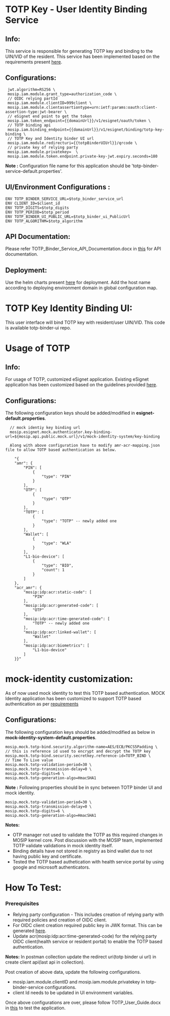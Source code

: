 # TOTP Key - User Identity Binding Service

## Info: 

This service is responsible for generating TOTP key and binding to the UIN/VID of the resident. This service has been implemented based on the requirements present [here](https://github.com/mosip/hackathon/blob/master/Decode-2023/totp_auth_for_esignet/TOTP_Implementation_for_MOSIP_eSignet.pdf). 

## Configurations:

 ```
  jwt.algorithm=RS256 \
  mosip.iam.module.grant_type=authorization_code \
  // OIDC relying partId 
  mosip.iam.module.clientID=999client \
  mosip.iam.module.clientassertiontype=urn:ietf:params:oauth:client-assertion-type:jwt-bearer \
  // eSignet end point to get the token
  mosip.iam.token_endpoint={{domainUrl}}/v1/esignet/oauth/token \
  // TOTP binding api 
  mosip.iam.binding_endpoint={{domainUrl}}/v1/esignet/binding/totp-key-binding \
  // TOTP Key and Identity binder UI url
  mosip.iam.module.redirecturi={{totpBinderUIUrl}}/qrcode \
  // private key of relying party
  mosip.iam.module.privatekey=  \
  mosip.iam.module.token.endpoint.private-key-jwt.expiry.seconds=180
```
**Note :**
 Configuration file name for this application should be 'totp-binder-service-default.properties'.

## UI/Environment Configurations :
```
ENV TOTP_BINDER_SERVICE_URL=$totp_binder_service_url
ENV CLIENT_ID=$client_id
ENV TOTP_DIGITS=$totp_digits
ENV TOTP_PERIOD=$totp_period
ENV TOTP_BINDER_UI_PUBLIC_URL=$totp_binder_ui_PublicUrl
ENV TOTP_ALGORITHM=$totp_algorithm
```
## API Documentation:
Please refer TOTP_Binder_Service_API_Documentation.docx in [this](docs/) for API documentation.

## Deployment:

Use the helm charts present [here](helm/) for deployment. Add the host name according to deploying environment domain in global configuration map.

# TOTP Key Identity Binding UI:

This user interface will bind TOTP key with resident/user UIN/VID. This code is available totp-binder-ui repo.

# Usage of TOTP 

## Info:

For usage of TOTP, customized eSignet application. Existing eSignet application has been customized based on the guidelines provided [here](https://github.com/mosip/hackathon/blob/master/Decode-2023/totp_auth_for_esignet/TOTP_Implementation_for_MOSIP_eSignet.pdf).

## Configurations:
The following configuration keys should be added/modified in **esignet-default.properties**.
```
  // mock identiy key binding url
  mosip.esignet.mock.authenticator.key-binding-url=${mosip.api.public.mock.url}/v1/mock-identity-system/key-binding

  Along with above configuration have to modify amr-acr-mapping.json file to allow TOTP based authentication as below.

    "{
	"amr": {
		"PIN": [
			{
				"type": "PIN"
			}
		],
		"OTP": [
			{
				"type": "OTP"
			}
		],
		"TOTP": [
			{
				"type": "TOTP" -- newly added one
			}
		],
		"Wallet": [
			{
				"type": "WLA"
			}
		],
		"L1-bio-device": [
			{
				"type": "BIO",
				"count": 1
			}
		]
	},
	"acr_amr": {
		"mosip:idp:acr:static-code": [
			"PIN"
		],
		"mosip:idp:acr:generated-code": [
			"OTP"
		],
		"mosip:idp:acr:time-generated-code": [
			"TOTP" -- newly added one
		],
		"mosip:idp:acr:linked-wallet": [
			"Wallet"
		],
		"mosip:idp:acr:biometrics": [
			"L1-bio-device"
		]
	}}"
 ```

# mock-identity customization:

As of now used mock identity to test this TOTP based authentication. MOCK Identity application has been customized to support TOTP based authentication as per [requirements](https://github.com/mosip/hackathon/blob/master/Decode-2023/totp_auth_for_esignet/TOTP_Implementation_for_MOSIP_eSignet.pdf)

## Configurations:

The following configuration keys should be added/modified as below in **mock-identity-system-default.properties**.
```
mosip.mock.totp-bind.security.algorithm-name=AES/ECB/PKCS5Padding \
// this is reference id used to encrypt and decrypt the TOTP key
mosip.mock.totp-bind.security.secretkey.reference-id=TOTP_BIND \
// Time To Live value
mosip.mock.totp-validation-period=30 \
mosip.mock.totp-transmission-delay=0 \
mosip.mock.totp-digits=6 \
mosip.mock.totp-generation-algo=HmacSHA1
```
**Note :**
 Following properties should be in sync between TOTP binder UI and mock identity.

 ```
mosip.mock.totp-validation-period=30 \
mosip.mock.totp-transmission-delay=0 \
mosip.mock.totp-digits=6 \
mosip.mock.totp-generation-algo=HmacSHA1
```
**Notes:**
   * OTP manager not used to validate the TOTP as this required changes in MOSIP kernel core. Post discussion with the MOSIP team, implemented TOTP validate validations in mock identity itself.
   * Binding details have not stored in registry as bind wallet due to not having public key and certificate.
   * Tested the TOTP based authetication with health service portal by using google and microsoft authenticators.
# How To Test:

### Prerequisites
  * Relying party configuration - This includes creation of relying party with required policies and creation of OIDC client.
  * For OIDC client creation required public key in JWK format. This can be generated [here](https://mkjwk.org/).
  * Update acr(mosip:idp:acr:time-generated-code) for the relying party OIDC client(health service or resident portal) to enable the TOTP based authentication.

**Notes:**
 In postman collection update the redirect uri(totp binder ui url) in create client api(last api in collection).

Post creation of above data, update the following configurations.
 * mosip.iam.module.clientID and mosip.iam.module.privatekey in totp-binder-service configurations.
 * client Id needs to be updated in UI environment variables.

Once above configurations are over, please follow TOTP_User_Guide.docx in [this](docs/) to test the application.





 
 


  
